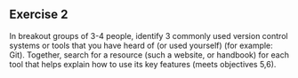## Exercise 2

In breakout groups of 3-4 people, identify 3 commonly used version control systems or tools that you have heard of (or used yourself) (for example: Git). 
Together, search for a resource (such a website, or handbook) for each tool that helps explain how to use its key features (meets objectives 5,6).  